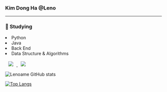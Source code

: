 <h3> Kim Dong Ha  @Leno </h3>
<hr size="2px">

<h3> 📘 Studying </h3>
  <li>Python</li>
  <li>Java</li>
  <li>Back End</li>
  <li>Data Structure & Algorithms</li>


  <br>
  <a href="http://www.instagram.com/pastry_leno/">
    <img
         src="http://img.shields.io/badge/-Instagram-222222?style=flat&logo=Instagram&link=https://www.instagram.com/pastry_leno/"
         style="height: auto; margin-left: 10px; margin-right: 10px;"/>
  </a>
  
  <a href="https://www.notion.so/Leno-s-Resume-2ddc60f0553b47589ebdcf4e290d967">
    <img src="http://img.shields.io/badge/-Notion-222222?style=flat&logo=Notion&link=https://www.notion.so/Leno-s-Resume-2ddc60f0553b47589ebdcf4e290d9678"
         style="height: auto; margin-left: 10px; margin-right: 10px;"/>
  </a>
  

  
  ![Lenoame GitHub stats](https://github-readme-stats.vercel.app/api?username=Lenoame&show_icons=true&theme=tokyonight)
  
  [![Top Langs](https://github-readme-stats.vercel.app/api/top-langs/?username=Lenoame&layout=compact&theme=tokyonight&langs_count=3)](https://github.com/anuraghazra/github-readme-stats)
